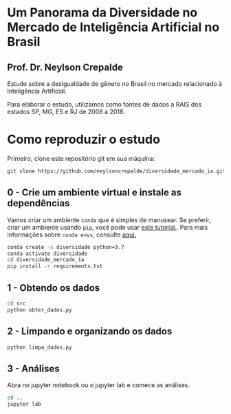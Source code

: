 # Um Panorama da Diversidade no Mercado de Inteligência Artificial no Brasil

## Prof. Dr. Neylson Crepalde

Estudo sobre a desigualdade de gênero no Brasil no mercado relacionado à Inteligência Artificial.

Para elaborar o estudo, utilizamos como fontes de dados a RAIS dos estados SP, MG, ES e RJ de 2008 a 2018.

# Como reproduzir o estudo

Primeiro, clone este repositório git em sua máquina:

```bash
git clone https://github.com/neylsoncrepalde/diversidade_mercado_ia.git
```


## 0 - Crie um ambiente virtual e instale as dependências

Vamos criar um ambiente `conda` que é simples de manusear. Se preferir, criar um ambiente usando `pip`, você pode usar [este tutorial.](https://uoa-eresearch.github.io/eresearch-cookbook/recipe/2014/11/26/python-virtual-env/). Para mais informações sobre `conda envs`, consulte [aqui.](https://docs.conda.io/projects/conda/en/latest/user-guide/tasks/manage-environments.html)

```bash
conda create -n diversidade python=3.7
conda activate diversidade
cd diversidade_mercado_ia
pip install -r requirements.txt
```

## 1 - Obtendo os dados

```bash
cd src
python obter_dados.py
```

## 2 - Limpando e organizando os dados

```bash
python limpa_dados.py
```


## 3 - Análises

Abra no jupyter notebook ou o jupyter lab e comece as análises.

```bash
cd ..
jupyter lab
```
